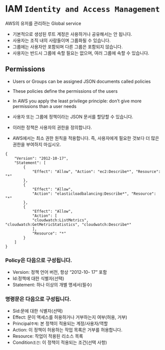 # IAM `Identity and Access Management`
AWS의 유저를 관리하는 Global service

- 기본적으로 생성된 루트 계정은 사용하거나 공유해서는 안 됩니다.
- 사용자는 조직 내의 사람들이며 그룹화될 수 있습니다.
- 그룹에는 사용자만 포함되며 다른 그룹은 포함되지 않습니다.
- 사용자는 반드시 그룹에 속할 필요는 없으며, 여러 그룹에 속할 수 있습니다.

## Permissions

- Users or Groups can be assigned JSON documents called policies
- These policies define the permissions of the users
- In AWS you apply the least privilege principle: don’t give more permissions than a user needs

- 사용자 또는 그룹에 정책이라는 JSON 문서를 할당할 수 있습니다.
- 이러한 정책은 사용자의 권한을 정의합니다.
- AWS에서는 최소 권한 원칙을 적용합니다. 즉, 사용자에게 필요한 것보다 더 많은 권한을 부여하지 마십시오.

```
{
    "Version": "2012-10-17", 
    "Statement": [
        {
            "Effect": "Allow", "Action": "ec2:Describe*", "Resource": "*"
        }, 
        {
            "Effect": "Allow",
            "Action": "elasticloadbalancing:Describe*", "Resource": "*"
        }, 
        {
            "Effect": "Allow",
            "Action": [
            "cloudwatch:ListMetrics", "cloudwatch:GetMetricStatistics", "cloudwatch:Describe*"
            ],
            "Resource": "*"
        }
    ]
}
```


### Policy은 다음으로 구성됩니다.
- Version: 정책 언어 버전, 항상 “2012-10- 17” 포함
- Id:정책에 대한 식별자(선택)
- Statement: 하나 이상의 개별 명세서(필수)

### 명령문은 다음으로 구성됩니다.
- Sid:문에 대한 식별자(선택)
- Effect: 문이 액세스를 허용하거나 거부하는지 여부(허용, 거부)
- Principal`주체`: 본 정책이 적용되는 계정/사용자/역할
- Action: 이 정책이 허용하는 작업 목록은 거부를 허용합니다.
- Resource: 작업이 적용된 리소스 목록
- Condition`조건`: 이 정책이 적용되는 조건(선택 사항)